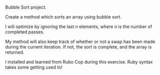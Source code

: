 Bubble Sort project.

Create a method which sorts an array using bubble sort.

I will optimize by ignoring the last n elements, where n is the number of completed passes.

My method will also keep track of whether or not a swap has been made during the current iteration. If not, the sort is complete, and the array is returned.

I installed and learned from Rubo Cop during this exercise. Ruby syntax takes some getting used to!